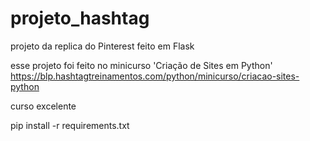 # projeto_hashtag
projeto da replica do Pinterest feito em Flask  

esse projeto foi feito no minicurso 
'Criação de Sites em Python'
https://blp.hashtagtreinamentos.com/python/minicurso/criacao-sites-python


curso excelente



pip install -r requirements.txt
